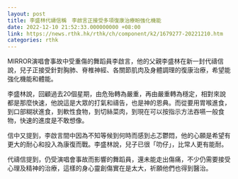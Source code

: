 ```yaml
---
layout: post
title: 李盛林代禱信稱　李啟言正接受多項復康治療盼強化機能
date: 2022-12-10 21:52:33.000000000 +08:00
link: https://news.rthk.hk/rthk/ch/component/k2/1679277-20221210.htm
categories: rthk
---
```


MIRROR演唱會事故中受重傷的舞蹈員李啟言，他的父親李盛林在新一封代禱信說，兒子正接受針對胸肺、脊椎神經、各關節肌肉及身體調理的復康治療，希望能強化機能和體能。

李盛林說，回顧過去20個星期，由危殆轉為嚴重，再由嚴重轉為穩定，相對來說都是那麼快速，他說這是大眾的打氣和禱告，也是神的恩典。而從要用胃喉進食，到口部糊狀進食，到軟性食物，到切絲菜肉，到現在可以按指示方法吞嚥一般食物，快速的進度是不敢想像。

信中又提到，李啟言間中因為不知等候到何時而感到忐忑鬱悶，他的心願是希望有更大的耐心和投入為康復而戰。李盛林說，兒子已很「叻仔」，比常人更有能耐。

代禱信提到，仍受演唱會事故而影響的舞蹈員，還未能走出傷痛，不少仍需要接受心理及精神的治療，這樣的身心靈創傷實在是太大，祈願他們也得到醫治。
